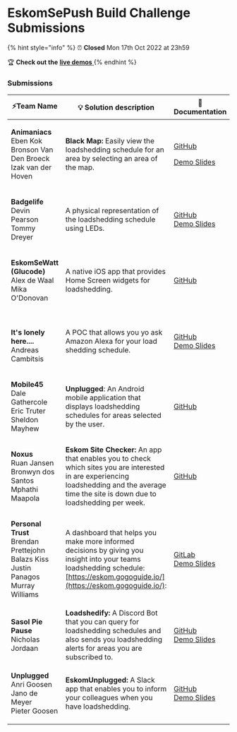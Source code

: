 # EskomSePush Build Challenge Submissions

{% hint style="info" %}
⏰ **Closed** Mon 17th Oct 2022 at 23h59&#x20;

:trophy: **Check out the** [**live demos** ](https://www.youtube.com/watch?v=UR31R2l7UYc)
{% endhint %}

### Submissions

| ⚡Team Name                                                                                                       | 💡 Solution description                                                                                                                                                                      | 📄 Documentation                                                                                                                                                                                                       | 🎬 Video                                                                                                                                                         |
| ---------------------------------------------------------------------------------------------------------------- | -------------------------------------------------------------------------------------------------------------------------------------------------------------------------------------------- | ---------------------------------------------------------------------------------------------------------------------------------------------------------------------------------------------------------------------- | ---------------------------------------------------------------------------------------------------------------------------------------------------------------- |
| <p><strong>Animaniacs</strong><br>Eben Kok<br>Bronson Van Den Broeck<br>Izak van der Hoven</p>                   | **Black Map:** Easily view the loadshedding schedule for an area by selecting an area of the map.                                                                                            | <p><a href="https://github.com/ebenkok/animaniacs-sePush">GitHub</a></p><p><a href="https://drive.google.com/file/d/1iX2Xn25_Fioc-T43hWpSjRo2QSYTuY4q/view">Demo Slides </a></p>                                       | [Demo](https://github.com/ebenkok/animaniacs-sePush/blob/main/Blackmap%20Demo\_small.mov)                                                                        |
| <p><strong>Badgelife</strong><br>Devin Pearson<br>Tommy Dreyer</p>                                               | A physical  representation of the loadshedding schedule using LEDs.                                                                                                                          | <p><a href="https://github.com/devinpearson/eskomsepush_badge_api">GitHub</a><br><a href="https://docs.google.com/presentation/d/10SSzOIE0YFBbTljKQt5Fep_fDTgOflH6PhTQNlU8HFo/present?slide=id.p1">Demo Slides</a></p> | /                                                                                                                                                                |
| <p><strong>EskomSeWatt (Glucode)</strong><br>Alex de Waal<br>Mika O'Donovan</p>                                  | A native iOS app that provides Home Screen  widgets for loadshedding.                                                                                                                        | <p><a href="https://github.com/alex-de-waal/EskomSeWatt">GitHub</a><br></p>                                                                                                                                            | [Demo video](https://github.com/alex-de-waal/EskomSeWatt#video-demo)                                                                                             |
| <p><br><strong>It's lonely here....</strong><br>Andreas Cambitsis</p>                                            | A POC that allows you yo ask Amazon Alexa for your load shedding schedule.                                                                                                                   | <p><a href="https://github.com/acambitsis/alexa_loadshedding">GitHub</a><br><a href="https://docs.google.com/presentation/d/1BipYwKvG7O49zuxXy7tQgSWjhViJlP_KGc81meRT8g0/present?slide=id.p1">Demo Slides</a></p>      | /                                                                                                                                                                |
| <p><strong>Mobile45</strong><br>Dale Gathercole<br>Eric Truter<br>Sheldon Mayhew</p>                             | **Unplugged**: An Android mobile application that displays loadshedding schedules for areas selected by the user.                                                                            | <p><a href="https://github.com/DJG-P45/Unplugged">GitHub</a><br></p>                                                                                                                                                   | [Demo video](https://github.com/DJG-P45/Unplugged/blob/main/mobile45\_unplugged\_demo.mp4)                                                                       |
| <p><strong>Noxus</strong><br>Ruan Jansen<br>Bronwyn dos Santos<br>Mphathi Maapola</p>                            | **Eskom Site Checker:** An app that enables you to check which sites you are interested in are experiencing loadshedding and the average time the site is down due to loadshedding per week. | [GitHub](https://github.com/RuanJansen/EskomChallenge)                                                                                                                                                                 | [Demo video](https://github.com/RuanJansen/EskomChallenge/blob/main/Simulator%20Screen%20Recording%20-%20iPhone%2014%20Pro%20-%202022-10-17%20at%2021.14.33.gif) |
| <p><strong>Personal Trust</strong><br>Brendan Prettejohn<br>Balazs Kiss<br>Justin Panagos<br>Murray Williams</p> | A dashboard that helps you make more informed decisions by giving you insight into your teams loadshedding schedule: [https://eskom.gogoguide.io/](https://eskom.gogoguide.io/):             | <p><a href="https://gitlab.com/pt-play-ground/eskomsepush">GitLab</a><br><a href="https://docs.google.com/presentation/d/1fzt_FWcO4tiybet2kIq8S3UYuaFFeRv5niHGkxIY2U4/present?slide=id.p1">Demo Slides</a></p>         | [Demo video](https://www.youtube.com/watch?v=m1caxaPq7TY)                                                                                                        |
| <p><strong>Sasol Pie Pause</strong><br>Nicholas Jordaan</p>                                                      | **Loadshedify:**  A Discord Bot that you can query for loadshedding schedules and also sends you loadshedding alerts for areas you are subscribed to.                                        | <p><a href="https://github.com/remiX-/loadshedify">GitHub</a><br><a href="https://docs.google.com/presentation/d/1elU9suOg-bgJ1Xs_VTB7JvGhLn3-gO4xnSRTMugD4dU/present?slide=id.p1">Demo Slides</a></p>                 | [Demo video](https://www.youtube.com/watch?v=n4beo8zmx84)                                                                                                        |
| <p><strong>Unplugged</strong><br>Anri Goosen<br>Jano de Meyer<br>Pieter Goosen</p>                               | **EskomUnplugged:** A Slack app that enables you to inform your colleagues when you have loadshedding.                                                                                       | <p><a href="https://github.com/GoosenA/eskomunplugged">GitHub</a><br><a href="https://docs.google.com/presentation/d/1zlhlpiMwvffFv9k1WtlrHfwQm_XaXl8US-kCjyzv_Kk/present?slide=id.p1">Demo Slides</a></p>             | [Demo video](https://www.youtube.com/watch?v=TyXMMHY-RP0)                                                                                                        |

